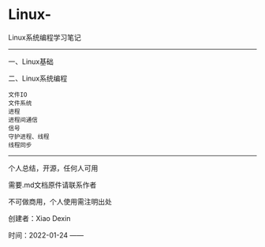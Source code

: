 # Linux-
Linux系统编程学习笔记
******************************************************
一、Linux基础

二、Linux系统编程

    文件IO
    文件系统
    进程
    进程间通信
    信号
    守护进程、线程
    线程同步
    
    
******************************************************
个人总结，开源，任何人可用

需要.md文档原件请联系作者

不可做商用，个人使用需注明出处

创建者：Xiao Dexin

时间：2022-01-24 ——
